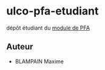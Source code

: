 # ulco-pfa-etudiant

dépôt étudiant du [module de PFA](https://juliendehos.gitlab.io/posts/pfa/index.html)

## Auteur

- BLAMPAIN Maxime
